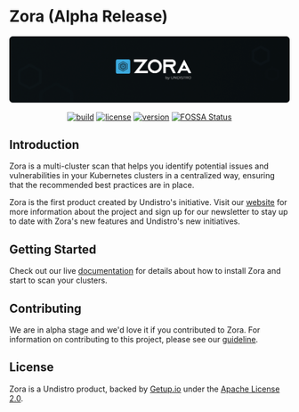 # Zora (Alpha Release)

<div align="center">

<a href="https://zora-docs.undistro.io/" target="_blank">
    <img src="docs/assets/logo-github.png" alt="Zora Logo">
</a>

[![build](https://github.com/undistro/zora/actions/workflows/build.yaml/badge.svg)](https://github.com/undistro/zora/actions/workflows/build.yaml)
[![license](https://img.shields.io/github/license/undistro/zora)](https://github.com/undistro/zora/blob/main/LICENSE)
[![version](https://img.shields.io/github/v/tag/undistro/zora?sort=semver)](https://github.com/undistro/zora/tags)
[![FOSSA Status](https://app.fossa.com/api/projects/git%2Bgithub.com%2Fundistro%2Fzora.svg?type=shield)](https://app.fossa.com/projects/git%2Bgithub.com%2Fundistro%2Fzora?ref=badge_shield)

</div>

## Introduction

Zora is a multi-cluster scan that helps you identify potential issues and vulnerabilities
in your Kubernetes clusters in a centralized way, ensuring that the recommended best practices are in place.

Zora is the first product created by Undistro's initiative. Visit our [website](https://undistro.io) for more information about the project and sign up for our newsletter to stay up to date with Zora's new features and Undistro's new initiatives.

## Getting Started

Check out our live [documentation](https://zora-docs.undistro.io) for details about how to install Zora and start to scan your clusters.

## Contributing

We are in alpha stage and we'd love it if you contributed to Zora. For information on contributing to this project, please see our [guideline](https://github.com/undistro/zora/blob/main/CONTRIBUTING.md).

## License

Zora is a Undistro product, backed by [Getup.io](https://getup.io) under the [Apache License 2.0](LICENSE).
